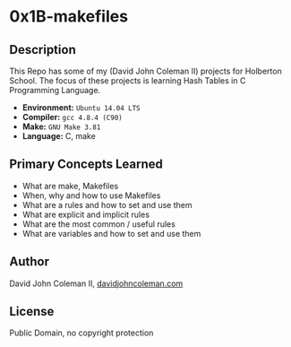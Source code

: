 # 0x1B-makefiles

## Description

This Repo has some of my (David John Coleman II) projects for Holberton School.
The focus of these projects is learning Hash Tables in C Programming Language.

* __Environment:__ `Ubuntu 14.04 LTS`
* __Compiler:__ `gcc 4.8.4 (C90)`
* __Make:__ `GNU Make 3.81`
* __Language:__ C, make

## Primary Concepts Learned

* What are make, Makefiles
* When, why and how to use Makefiles
* What are a rules and how to set and use them
* What are explicit and implicit rules
* What are the most common / useful rules
* What are variables and how to set and use them

## Author

David John Coleman II, [davidjohncoleman.com](http://www.davidjohncoleman.com/)

## License

Public Domain, no copyright protection
